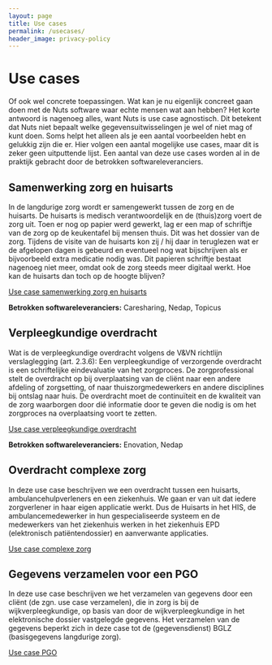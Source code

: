 ```yaml
---
layout: page
title: Use cases
permalink: /usecases/
header_image: privacy-policy
---
```


# Use cases

Of ook wel concrete toepassingen. Wat kan je nu eigenlijk concreet gaan doen met de Nuts software waar echte mensen wat aan hebben? Het korte antwoord is nagenoeg alles, want Nuts is use case agnostisch. Dit betekent dat Nuts niet bepaalt welke gegevensuitwisselingen je wel of niet mag of kunt doen. Soms helpt het alleen als je een aantal voorbeelden hebt en gelukkig zijn die er. Hier volgen een aantal mogelijke use cases, maar dit is zeker geen uitputtende lijst. Een aantal van deze use cases worden al in de praktijk gebracht door de betrokken softwareleveranciers.


## Samenwerking zorg en huisarts

In de langdurige zorg wordt er samengewerkt tussen de zorg en de huisarts. De huisarts is medisch verantwoordelijk en de (thuis)zorg voert de zorg uit. Toen er nog op papier werd gewerkt, lag er een map of schriftje van de zorg op de keukentafel bij mensen thuis. Dit was het dossier van de zorg. Tijdens de visite van de huisarts kon zij / hij daar in teruglezen wat er de afgelopen dagen is gebeurd en eventueel nog wat bijschrijven als er bijvoorbeeld extra medicatie nodig was. Dit papieren schriftje bestaat nagenoeg niet meer, omdat ook de zorg steeds meer digitaal werkt. Hoe kan de huisarts dan toch op de hoogte blijven?

[Use case samenwerking zorg en huisarts](https://docs.google.com/document/d/1f4TrsZG4OvE1MnSBTk2xHfkFbcwRiglT9-6_sipq8BQ/edit?usp=sharing)

**Betrokken softwareleveranciers:** Caresharing, Nedap, Topicus

## Verpleegkundige overdracht

Wat is de verpleegkundige overdracht volgens de V&VN richtlijn verslaglegging (art. 2.3.6):
Een verpleegkundige of verzorgende overdracht is een schriftelijke eindevaluatie van het zorgproces. De zorgprofessional stelt de overdracht op bij overplaatsing van de cliënt naar een andere afdeling of zorgsetting, of naar thuiszorgmedewerkers en andere disciplines bij ontslag naar huis. De overdracht moet de continuïteit en de kwaliteit van de zorg waarborgen door dié informatie door te geven die nodig is om het zorgproces na overplaatsing voort te zetten.

[Use case verpleegkundige overdracht](https://docs.google.com/document/d/15iXancvj9RavIvvlJFUOlVDt9buORUWee3dDQMiXMzo/edit?usp=sharing)

**Betrokken softwareleveranciers:** Enovation, Nedap

## Overdracht complexe zorg

In deze use case beschrijven we een overdracht tussen een huisarts, ambulancehulpverleners en een ziekenhuis. We gaan er van uit dat iedere zorgverlener in haar eigen applicatie werkt. Dus de Huisarts in het HIS, de ambulancemedewerker in hun gespecialiseerde systeem en de medewerkers van het ziekenhuis werken in het ziekenhuis EPD (elektronisch patiëntendossier) en aanverwante applicaties.

[Use case complexe zorg](https://docs.google.com/document/d/1l7FrQDdy4AvSGVYlpODf-bdmXpJ74k3Zf40FYQvjOpY/edit?usp=sharing)

## Gegevens verzamelen voor een PGO

In deze use case beschrijven we het verzamelen van gegevens door een cliënt (de zgn. use case verzamelen), die in zorg is bij de wijkverpleegkundige, op basis van door de wijkverpleegkundige in het elektronische dossier vastgelegde gegevens. Het verzamelen van de gegevens beperkt zich in deze case tot de (gegevensdienst) BGLZ (basisgegevens langdurige zorg).

[Use case PGO](https://docs.google.com/document/d/1c9yhhgaih_fJ3YybGZpy69XM0A2R1JCTjNVB1sGi1j4/edit?usp=sharing)
